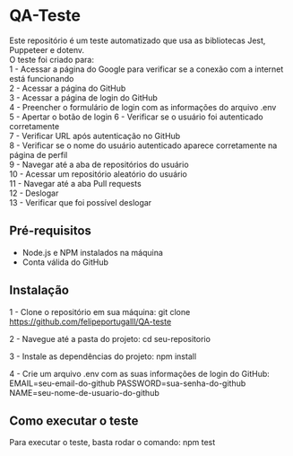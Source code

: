 # QA-Teste

Este repositório é um teste automatizado que usa as bibliotecas Jest, Puppeteer e dotenv.  
O teste foi criado para:  
1 - Acessar a página do Google para verificar se a conexão com a internet está funcionando  
2 - Acessar a página do GitHub  
3 - Acessar a página de login do GitHub  
4 - Preencher o formulário de login com as informações do arquivo .env  
5 - Apertar o botão de login
6 - Verificar se o usuário foi autenticado corretamente  
7 - Verificar URL após autenticação no GitHub  
8 - Verificar se o nome do usuário autenticado aparece corretamente na página de perfil  
9 - Navegar até a aba de repositórios do usuário  
10 - Acessar um repositório aleatório do usuário  
11 - Navegar até a aba Pull requests  
12 - Deslogar   
13 - Verificar que foi possível deslogar  

## Pré-requisitos 

- Node.js e NPM instalados na máquina
- Conta válida do GitHub

## Instalação

1 - Clone o repositório em sua máquina:
git clone https://github.com/felipeportugalll/QA-teste

2 - Navegue até a pasta do projeto:
cd seu-repositorio

3 - Instale as dependências do projeto:
npm install

4 - Crie um arquivo .env com as suas informações de login do GitHub:
EMAIL=seu-email-do-github
PASSWORD=sua-senha-do-github
NAME=seu-nome-de-usuario-do-github

## Como executar o teste

Para executar o teste, basta rodar o comando:
npm test
